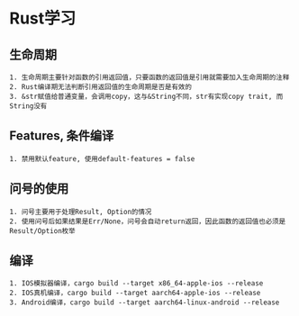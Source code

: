 # Rust学习

## 生命周期
```
1. 生命周期主要针对函数的引用返回值，只要函数的返回值是引用就需要加入生命周期的注释
2. Rust编译期无法判断引用返回值的生命周期是否是有效的
3. &str赋值给普通变量，会调用copy，这与&String不同，str有实现copy trait, 而String没有
```

## Features, 条件编译
```
1. 禁用默认feature, 使用default-features = false
```

## 问号的使用
```
1. 问号主要用于处理Result, Option的情况
2. 使用问号后如果结果是Err/None，问号会自动return返回，因此函数的返回值也必须是Result/Option枚举
```

## 编译
```
1. IOS模拟器编译，cargo build --target x86_64-apple-ios --release
2. IOS真机编译，cargo build --target aarch64-apple-ios --release
3. Android编译，cargo build --target aarch64-linux-android --release
```